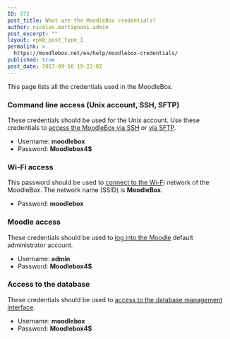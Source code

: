 ```yaml
---
ID: 572
post_title: What are the MoodleBox credentials?
author: nicolas.martignoni.admin
post_excerpt: ""
layout: epkb_post_type_1
permalink: >
  https://moodlebox.net/en/help/moodlebox-credentials/
published: true
post_date: 2017-09-16 19:22:02
---
```

This page lists all the credentials used in the MoodleBox.
<h3>Command line access (Unix account, SSH, SFTP)</h3>
These credentials should be used for the Unix account. Use these credentials to <a href="https://moodlebox.net/en/help/command-line-connection/">access the MoodleBox via SSH</a> or <a href="https://moodlebox.net/en/help/using-files-with-the-moodlebox/">via SFTP</a>.
<ul>
 	<li>Username: <strong>moodlebox</strong></li>
 	<li>Password: <strong>Moodlebox4$</strong></li>
</ul>
<h3>Wi-Fi access</h3>
This password should be used to <a href="https://moodlebox.net/en/help/wi-fi-connection/">connect to the Wi-F</a>i network of the MoodleBox. The network name (SSID) is <strong>MoodleBox</strong>.
<ul>
 	<li>Password: <strong>moodlebox</strong></li>
</ul>
<h3>Moodle access</h3>
These credentials should be used to <a href="https://moodlebox.net/en/help/access-to-moodle/">log into the Moodle</a> default administrator account.
<ul>
 	<li>Username: <strong>admin</strong></li>
 	<li>Password: <strong>Moodlebox4$</strong></li>
</ul>
<h3>Access to the database</h3>
These credentials should be used to <a href="https://moodlebox.net/en/help/access-to-the-database-management-interface/">access to the database management interface</a>.
<ul>
 	<li>Username: <b>moodlebox</b></li>
 	<li>Password: <b>Moodlebox4$</b></li>
</ul>